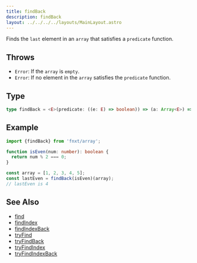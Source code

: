 ```yaml
---
title: findBack
description: findBack
layout: ../../../../layouts/MainLayout.astro
---
```

Finds the `last` element in an `array` that satisfies a `predicate` function.

## Throws

- `Error`: If the `array` is `empty`.
- `Error`: If no element in the `array` satisfies the `predicate` function.

## Type

```ts
type findBack = <E>(predicate: ((e: E) => boolean)) => (a: Array<E>) => E
```

## Example

```ts
import {findBack} from 'fnxt/array';

function isEven(num: number): boolean {
  return num % 2 === 0;
}

const array = [1, 2, 3, 4, 5];
const lastEven = findBack(isEven)(array);
// lastEven is 4
```

## See Also
- [find](./find)
- [findIndex](./findIndex)
- [findIndexBack](./findIndexBack)
- [tryFind](./tryFind)
- [tryFindBack](./tryFindBack)
- [tryFindIndex](./tryFindIndex)
- [tryFindIndexBack](./tryFindIndexBack)
